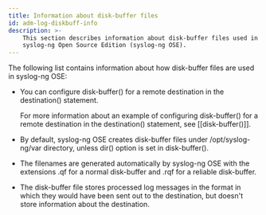 ```yaml
---
title: Information about disk-buffer files
id: adm-log-diskbuff-info
description: >-
    This section describes information about disk-buffer files used in
    syslog-ng Open Source Edition (syslog-ng OSE).
---
```


The following list contains information about how disk-buffer files are
used in syslog-ng OSE:

- You can configure disk-buffer() for a remote destination in the
    destination() statement.

    For more information about an example of configuring disk-buffer()
    for a remote destination in the destination() statement, see
    [[disk-buffer()]].

- By default, syslog-ng OSE creates disk-buffer files under
    /opt/syslog-ng/var directory, unless dir() option is set in
    disk-buffer().

- The filenames are generated automatically by syslog-ng OSE with the
    extensions .qf for a normal disk-buffer and .rqf for a reliable
    disk-buffer.

- The disk-buffer file stores processed log messages in the format in
    which they would have been sent out to the destination, but doesn\'t
    store information about the destination.
